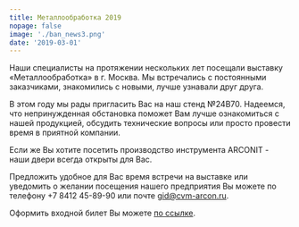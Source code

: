 ```yaml
---
title: Металлообработка 2019
nopage: false
image: './ban_news3.png'
date: '2019-03-01'
---
```

Наши специалисты на протяжении нескольких лет посещали выставку «Металлообработка» в г. Москва. Мы встречались с постоянными заказчиками, знакомились с новыми, лучше узнавали друг друга.  

В этом году мы рады пригласить Вас на наш стенд №24B70. Надеемся, что непринужденная обстановка поможет Вам лучше ознакомиться с нашей продукцией, обсудить технические вопросы или просто провести время в приятной компании.

Если же Вы хотите посетить производство инструмента ARCONIT - наши двери всегда открыты для Вас. 

Предложить удобное для Вас время встречи на выставке или уведомить о желании посещения нашего предприятия Вы можете по телефону +7 8412 45-89-90 или почте gid@cvm-arcon.ru.

Оформить входной билет Вы можете [по ссылке](http://metobr.link.sendsay.ru/metobr/2062,=0_xqwKgze6lM2cLk3iTc2uw/132,1535841,33941,?aHR0cDovL3d3dy5tZXRvYnItZXhwby5ydS9ydS92aXNpdG9ycy90aWNrZXQvP3V0bV9zb3VyY2U9ZXhwb2NlbnRyJnV0bV9tZWRpdW09ZW1haWwmdXRtX2NhbXBhaWduPW1ldG9icl8yMm1heTIwMTlfdmlzMTJfc3MmdXRtX2NvbnRlbnQ9dGlja2V0
).

